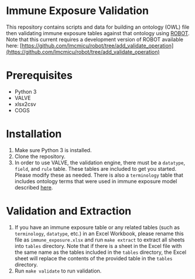 # Immune Exposure Validation

This repository contains scripts and data for building an ontology (OWL) file then validating immune exposure tables against that ontology using [ROBOT](http://robot.obolibrary.org). Note that this current requires a development version of ROBOT available here: [https://github.com/lmcmicu/robot/tree/add_validate_operation](https://github.com/lmcmicu/robot/tree/add_validate_operation)

# Prerequisites

* Python 3
* VALVE
* xlsx2csv
* COGS

# Installation

1. Make sure Python 3 is installed.
2. Clone the repository.
3. In order to use VALVE, the validation engine, there must be a `datatype`, `field`, and `rule` table. These tables are included to get you started. Please modify these as needed. There is also a `terminology` table that includes ontology terms that were used in immune exposure model described [here](https://academic.oup.com/database/article/doi/10.1093/database/baaa016/5818925). 

# Validation and Extraction
1. If you have an immune exposure table or any related tables (such as `terminology`, `datatype`, etc.) in an Excel Workbook, please rename this file as `immune_exposure.xlsx` and run `make extract` to extract all sheets into `tables` directory. Note that if there is a sheet in the Excel file with the same name as the tables included in the `tables` directory, the Excel sheet will replace the contents of the provided table in the `tables` directory.
2. Run `make validate` to run validation. 